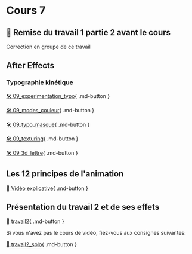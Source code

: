 # Cours 7    

## 🚨 Remise du travail 1 partie 2 avant le cours     
Correction en groupe de ce travail   

      
## After Effects
### Typographie kinétique
[🛠️ 09_experimentation_typo](exercices_ae/09_experimentation_typo.md){ .md-button }       
    
[🛠️ 09_modes_couleur](exercices_ae/09_modes_couleur.md){ .md-button }       
    
[🛠️ 09_typo_masque](exercices_ae/09_typo_masque.md){ .md-button }       
    
[🛠️ 09_texturing](exercices_ae/09_texturing.md){ .md-button }       
    
[🛠️ 09_3d_lettre](exercices_ae/09_3d_lettre.md){ .md-button }       

      
## Les 12 principes de l'animation
[📁 Vidéo explicative]( https://vimeo.com/93206523){ .md-button }          
<vimeo src="93206523"></vimeo>

      
## Présentation du travail 2 et de ses effets   
[💼 travail2](exercices_ae/travail2.md){ .md-button }          

Si vous n'avez pas le cours de vidéo, fiez-vous aux consignes suivantes:     

[💼 travail2_solo](exercices_ae/travail2_solo.md){ .md-button }          
